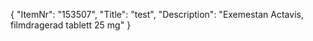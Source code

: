 {
  "ItemNr": "153507",
  "Title": "test",
  "Description": "Exemestan Actavis, filmdragerad tablett 25 mg"
}